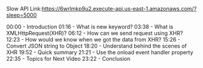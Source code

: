 Slow API Link:https://6wrlmkp9u2.execute-api.us-east-1.amazonaws.com/?sleep=5000

00:00 - Introduction
01:16 - What is new keyword?
03:38 - What is XMLHttpRequest(XHR)?
06:12 - How can we send request using XHR?
12:23 - How would we know when we got the data from XHR?
15:26 - Convert JSON string to Object
18:20 - Understand behind the scenes of XHR
19:52 - Quick summary
21:21 - Use the onload event handler property
22:35 - Topics for Next Video
23:22 - Conclusion


